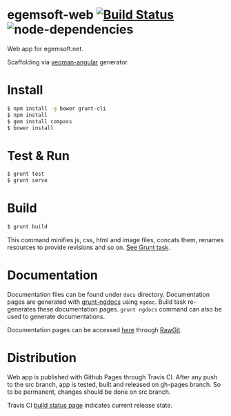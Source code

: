 egemsoft-web [![Build Status](https://travis-ci.org/egemsoft/egemsoft-web.svg?branch=src)](https://travis-ci.org/egemsoft/egemsoft-web) ![node-dependencies](https://david-dm.org/egemsoft/egemsoft-web.png)
============

Web app for egemsoft.net.

Scaffolding via [yeoman-angular](https://github.com/yeoman/generator-angular) generator.

Install
=======
```bash
$ npm install -g bower grunt-cli 
$ npm install  
$ gem install compass  
$ bower install  
```

Test & Run
===========
```bash
$ grunt test
$ grunt serve
```  

Build
=====
```bash 
$ grunt build
```
This command minifies js, css, html and image files, concats them, renames resources to provide revisions and so on. [See Grunt task](https://github.com/egemsoft/egemsoft-web/blob/src/Gruntfile.js#L420). 

Documentation
=============
Documentation files can be found under `docs` directory. Documentation pages are generated with [grunt-ngdocs](https://github.com/m7r/grunt-ngdocs) using `ngdoc`. Build task re-generates these documentation pages. `grunt ngdocs` command can also be used to generate documentations.

Documentation pages can be accessed [here](https://rawgit.com/egemsoft/egemsoft-web/src/docs/index.html) through [RawGit](http://rawgit.com).

Distribution
============
Web app is published with Github Pages through Travis CI. After any push to the src branch, app is tested, built and released on gh-pages branch. So to be permanent, changes should be done on src branch.

Travis CI [build status page](https://travis-ci.org/egemsoft/egemsoft-web) indicates current release state.
